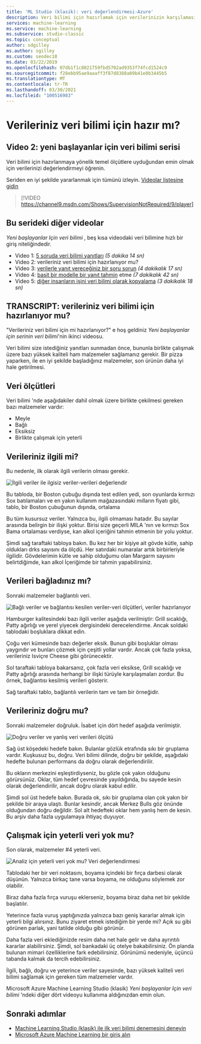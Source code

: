 ```yaml
---
title: 'ML Studio (klasik): veri değerlendirmesi-Azure'
description: Veri bilimi için hazırlamak için verilerinizin karşılaması gereken dört ölçüt. Bu videoda, temel veri değerlendirmesinin sağlanmasına yardımcı olacak somut örnekler vardır.
services: machine-learning
ms.service: machine-learning
ms.subservice: studio-classic
ms.topic: conceptual
author: sdgilley
ms.author: sgilley
ms.custom: seodec18
ms.date: 03/22/2019
ms.openlocfilehash: 07db1f1c8021759fbd5702ad9353f74fcd1524c9
ms.sourcegitcommit: f28ebb95ae9aaaff3f87d8388a09b41e0b3445b5
ms.translationtype: MT
ms.contentlocale: tr-TR
ms.lasthandoff: 03/30/2021
ms.locfileid: "100516983"
---
```

# <a name="is-your-data-ready-for-data-science"></a>Verileriniz veri bilimi için hazır mı?
## <a name="video-2-data-science-for-beginners-series"></a>Video 2: yeni başlayanlar için veri bilimi serisi
Veri bilimi için hazırlanmaya yönelik temel ölçütlere uyduğundan emin olmak için verilerinizi değerlendirmeyi öğrenin.

Seriden en iyi şekilde yararlanmak için tümünü izleyin. [Videolar listesine gidin](#other-videos-in-this-series)
<br>

> [!VIDEO https://channel9.msdn.com/Shows/SupervisionNotRequired/9/player]
>
>

## <a name="other-videos-in-this-series"></a>Bu serideki diğer videolar
*Yeni başlayanlar Için veri bilimi* , beş kısa videodaki veri bilimine hızlı bir giriş niteliğindedir.

* Video 1: [5 soruda veri bilimi yanıtları](data-science-for-beginners-the-5-questions-data-science-answers.md) *(5 dakika 14 sn)*
* Video 2: verileriniz veri bilimi için hazırlanıyor mu?
* Video 3: [verilerle yanıt vereceğiniz bir soru sorun](data-science-for-beginners-ask-a-question-you-can-answer-with-data.md) *(4 dakikalık 17 sn)*
* Video 4: [basit bir modelle bir yanıt tahmin](data-science-for-beginners-predict-an-answer-with-a-simple-model.md) etme *(7 dakikalık 42 sn)*
* Video 5: [diğer insanların işini veri bilimi olarak kopyalama](data-science-for-beginners-copy-other-peoples-work-to-do-data-science.md) *(3 dakikalık 18 sn)*

## <a name="transcript-is-your-data-ready-for-data-science"></a>TRANSCRIPT: verileriniz veri bilimi için hazırlanıyor mu?
"Verileriniz veri bilimi için mi hazırlanıyor?" e hoş geldiniz *Yeni başlayanlar için serinin veri bilimi*'nin ikinci videosu.  

Veri bilimi size istediğiniz yanıtları sunmadan önce, bununla birlikte çalışmak üzere bazı yüksek kaliteli ham malzemeler sağlamanız gerekir. Bir pizza yaparken, ile en iyi şekilde başladığınız malzemeler, son ürünün daha iyi hale getirilmesi. 

## <a name="criteria-for-data"></a>Veri ölçütleri
Veri bilimi 'nde aşağıdakiler dahil olmak üzere birlikte çekilmesi gereken bazı malzemeler vardır:

* Meyle
* Bağlı
* Eksiksiz
* Birlikte çalışmak için yeterli

## <a name="is-your-data-relevant"></a>Verileriniz ilgili mi?
Bu nedenle, ilk olarak ilgili verilerin olması gerekir.

![İlgili veriler ile ilgisiz veriler-verileri değerlendir](./media/data-science-for-beginners-is-your-data-ready-for-data-science/relevant-and-irrelevant-data.png)

Bu tabloda, bir Boston çubuğu dışında test edilen yedi, son oyunlarda kırmızı Sox batılamaları ve en yakın kullanım mağazasındaki mılların fiyatı gibi, tablo, bir Boston çubuğunun dışında, ortalama

Bu tüm kusursuz veriler. Yalnızca bu, ilgili olmaması hatadır. Bu sayılar arasında belirgin bir ilişki yoktur. Birisi size geçerli MILA 'nın ve kırmızı Sox Bama ortalaması verdiyse, kan alkol içeriğini tahmin etmenin bir yolu yoktur.

Şimdi sağ taraftaki tabloya bakın. Bu kez her bir kişiye ait gövde kütle, sahip oldukları drks sayısını da ölçdü.  Her satırdaki numaralar artık birbirleriyle ilgilidir. Gövdelerimin kütle ve sahip olduğumu olan Margarm sayısını belirtdiğimde, kan alkol İçeriğimde bir tahmin yapabilirsiniz.

## <a name="do-you-have-connected-data"></a>Verileri bağladınız mı?
Sonraki malzemeler bağlantılı veri.

![Bağlı veriler ve bağlantısı kesilen veriler-veri ölçütleri, veriler hazırlanıyor](./media/data-science-for-beginners-is-your-data-ready-for-data-science/connected-vs-disconnected-data.png)

Hamburger kalitesindeki bazı ilgili veriler aşağıda verilmiştir: Grill sıcaklığı, Patty ağırlığı ve yerel yiyecek dergisindeki derecelendirme. Ancak soldaki tablodaki boşluklara dikkat edin.

Çoğu veri kümesinde bazı değerler eksik. Bunun gibi boşluklar olması yaygındır ve bunları çözmek için çeşitli yollar vardır. Ancak çok fazla yoksa, verileriniz Isviçre Cheese gibi görünecektir.

Sol taraftaki tabloya bakarsanız, çok fazla veri eksikse, Grill sıcaklığı ve Patty ağırlığı arasında herhangi bir ilişki türüyle karşılaşmaları zordur. Bu örnek, bağlantısı kesilmiş verileri gösterir.

Sağ taraftaki tablo, bağlantılı verilerin tam ve tam bir örneğidir.

## <a name="is-your-data-accurate"></a>Verileriniz doğru mu?
Sonraki malzemeler doğruluk. İsabet için dört hedef aşağıda verilmiştir.

![Doğru veriler ve yanlış veri verileri ölçütü](./media/data-science-for-beginners-is-your-data-ready-for-data-science/inaccurate-vs-accurate-data.png)

Sağ üst köşedeki hedefe bakın. Bulanlar gözlük etrafında sıkı bir gruplama vardır. Kuşkusuz bu, doğru. Veri bilimi dilinde, doğru bir şekilde, aşağıdaki hedefte bulunan performans da doğru olarak değerlendirilir.

Bu okların merkezini eşleştirdiyseniz, bu gözle çok yakın olduğunu görürsünüz. Oklar, tüm hedef çevresinde yayıldığında, bu sayede kesin olarak değerlendirilir, ancak doğru olarak kabul edilir.

Şimdi sol üst hedefe bakın. Burada ok, sıkı bir gruplama olan çok yakın bir şekilde bir araya ulaştı. Bunlar kesindir, ancak Merkez Bulls göz önünde olduğundan doğru değildir. Sol alt hedefteki oklar hem yanlış hem de kesin. Bu arşiv daha fazla uygulamaya ihtiyaç duyuyor.

## <a name="do-you-have-enough-data-to-work-with"></a>Çalışmak için yeterli veri yok mu?
Son olarak, malzemeler #4 yeterli veri.

![Analiz için yeterli veri yok mu? Veri değerlendirmesi](./media/data-science-for-beginners-is-your-data-ready-for-data-science/barely-enough-data.png)

Tablodaki her bir veri noktasını, boyama içindeki bir fırça darbesi olarak düşünün. Yalnızca birkaç tane varsa boyama, ne olduğunu söylemek zor olabilir.

Biraz daha fazla fırça vuruşu eklerseniz, boyama biraz daha net bir şekilde başlatılır.

Yeterince fazla vuruş yaptığınızda yalnızca bazı geniş kararlar almak için yeterli bilgi alırsınız. Bunu ziyaret etmek istediğim bir yerde mi? Açık su gibi görünen parlak, yani tatilde olduğu gibi görünür.

Daha fazla veri eklediğinizde resim daha net hale gelir ve daha ayrıntılı kararlar alabilirsiniz. Şimdi, sol bankadaki üç otelye bakabilirsiniz. Ön planda bulunan mimari özelliklerine fark edebilirsiniz. Görünümü nedeniyle, üçüncü tabanda kalmak da tercih edebilirsiniz.

İlgili, bağlı, doğru ve yeterince veriler sayesinde, bazı yüksek kaliteli veri bilimi sağlamak için gereken tüm malzemeler vardır.

Microsoft Azure Machine Learning Studio (klasik) *Yeni başlayanlar Için veri bilimi* 'ndeki diğer dört videoyu kullanıma aldığınızdan emin olun.

## <a name="next-steps"></a>Sonraki adımlar
* [Machine Learning Studio (klasik) ile ilk veri bilimi denemesini deneyin](create-experiment.md)
* [Microsoft Azure Machine Learning bir giriş alın](../overview-what-is-azure-ml.md)
